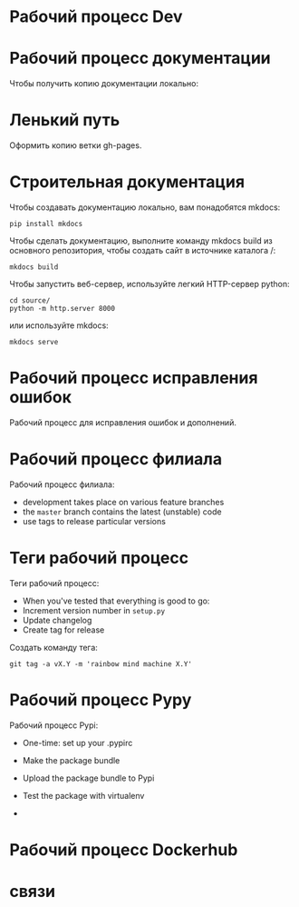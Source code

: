 # Рабочий процесс Dev

# Рабочий процесс документации

Чтобы получить копию документации локально:

# Ленький путь

Оформить копию ветки gh-pages.

# Строительная документация

Чтобы создавать документацию локально, вам понадобятся mkdocs:

    pip install mkdocs

Чтобы сделать документацию, выполните команду mkdocs build из основного
репозитория, чтобы создать сайт в источнике каталога /:

    mkdocs build

Чтобы запустить веб-сервер, используйте легкий HTTP-сервер python:

    cd source/
    python -m http.server 8000

или используйте mkdocs:

    mkdocs serve

# Рабочий процесс исправления ошибок

Рабочий процесс для исправления ошибок и дополнений.

# Рабочий процесс филиала

Рабочий процесс филиала:

  - development takes place on various feature branches
  - the `master` branch contains the latest (unstable) code
  - use tags to release particular versions

# Теги рабочий процесс

Теги рабочий процесс:

  - When you've tested that everything is good to go:
  - Increment version number in `setup.py`
  - Update changelog
  - Create tag for release

Создать команду тега:

    git tag -a vX.Y -m 'rainbow mind machine X.Y'

# Рабочий процесс Pypy

Рабочий процесс Pypi:

  - One-time: set up your .pypirc

  - Make the package bundle

  - Upload the package bundle to Pypi

  - Test the package with virtualenv

  - 
# Рабочий процесс Dockerhub

# связи
